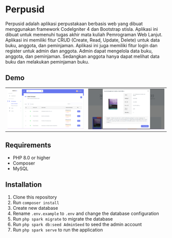 # Perpusid
Perpusid adalah aplikasi perpustakaan berbasis web yang dibuat menggunakan framework CodeIgniter 4 dan Bootstrap stisla. Aplikasi ini dibuat untuk memenuhi tugas akhir mata kuliah Pemrograman Web Lanjut. Aplikasi ini memiliki fitur CRUD (Create, Read, Update, Delete) untuk data buku, anggota, dan peminjaman. Aplikasi ini juga memiliki fitur login dan register untuk admin dan anggota. Admin dapat mengelola data buku, anggota, dan peminjaman. Sedangkan anggota hanya dapat melihat data buku dan melakukan peminjaman buku. 

## Demo
<!-- picture from demo folder to 2 columns -->
| | |
|:-------------------------:|:-------------------------:|
|![Demo 1](demo/demo-1.png)|![Demo 2](demo/demo.png)|

## Requirements
- PHP 8.0 or higher
- Composer
- MySQL

## Installation
1. Clone this repository
2. Run `composer install`
3. Create new database
4. Rename `.env.example` to `.env` and change the database configuration
5. Run `php spark migrate` to migrate the database
6. Run `php spark db:seed AdminSeed` to seed the admin account
7. Run `php spark serve` to run the application